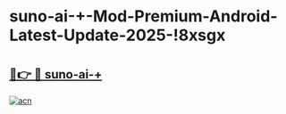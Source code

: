 # suno-ai-+-Mod-Premium-Android-Latest-Update-2025-!8xsgx

# <h2><a href="https://mc81ea.esa.edu.pl?title=suno-ai-+&ref=8xsgx">🔗👉 🔴 suno-ai-+</a></h2>

[![acn](https://github.com/user-attachments/assets/0f9c940e-d8b0-45ae-aac7-cd30a18b3e1c)](https://mc81ea.esa.edu.pl?title=suno-ai-+&ref=8xsgx)

